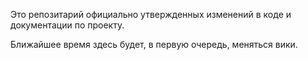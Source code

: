 ﻿Это репозитарий официально утвержденных изменений в коде и документации по проекту.

Ближайшее время здесь будет, в первую очередь, меняться вики.
